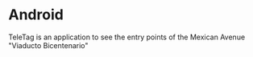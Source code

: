 Android
=======

TeleTag is an application to see the entry points of the Mexican Avenue "Viaducto Bicentenario"
